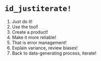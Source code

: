 # `id_justiterate!`

1. Just do it!
2. Use the tool!
3. Create a product!
4. Make it more reliable!
5. That is error management!
6. Explain variance, review biases!
7. Back to data-generating process, iterate!
